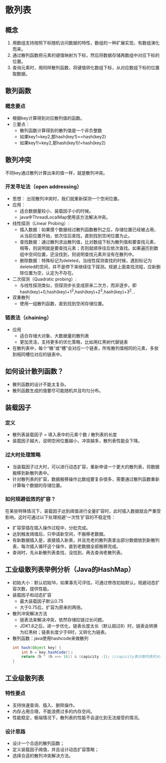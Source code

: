 # 散列表
## 概念
1. 用数组支持按照下标随机访问数据的特性，数组的一种扩展实现，有数组演化而来。
2. 通过散列函数把元素的键值映射为下标，然后将数据存储再数组中对应下标的位置。
3. 查询元素时，用同样散列函数，将键值转化数组下标，从对应数组下标的位置取数据。
## 散列函数
### 概念要点
+ 根据key计算得到对应散列值的函数。
+ 三要点：
    - 散列函数计算得到的散列值是一个非负整数
    - 如果key1=key2,那hash(key1)==hash(key2)
    - 如果key1!=key2,那hash(key1)!=hash(key2)
## 散列冲突
不同key通过散列计算出来的值一样，就是散列冲突。
### 开发寻址法（open addressing）
+ 思想： 出现散列冲突时，我们就重新探测一个空闲位置。
+ 应用： 
    - 适合数据量较小、装载因子小的时候。
    - java中ThreadLocalMap使用该方法解决冲突。
+ 线性探测（Linear Probing）:
    - 插入数据：如果摸个数据经过散列函数散列之后，存储位置已经被占用，从当前位置开始，依次往后查找，直到找到空闲位置为止。
    - 查找数据：通过散列求出散列值，比对数组下标为散列值和要查找元素，相等，则说明就是要查找元素；否则就顺序往后依次查找。如果遍历到数组中空间位置，还没找到，则说明查找元素并没有在散列中。
    - 删除数据：特殊标记为deleted，当线性探测查找的时候，遇到标记为deleted的空间，并不是停下来继续往下探测。规避上面查找流程，应新删除位置为空，认定为不存在。
+ 二次探测（Quadratic probing）:
    - 与线性探测类似，但探测步长变成原来二次方，而非逐步。即hash(key)+0,hash(key)+1<sup>2</sup>,hash(key)+2<sup>2</sup>,hash(key)+3<sup>2</sup>...
+ 双重散列
    - 使用一组散列函数，直到找到空闲存储位置。 
### 链表法（chaining）
+ 应用
    - 适合存储大对象、大数据量的散列表
    - 更加灵活，支持更多的优化策略，比如用红黑树代替链表
+ 在散列表中，每个“桶”或“槽”会对应一个链表，所有散列值相同的元素，多放到相同槽位对应的链表中。

## 如何设计散列函数？
+ 散列函数的设计不能太复杂。
+ 散列函数生成的值要尽可能随机并且均匀分布。
## 装载因子
### 定义
+ 散列表装载因子 = 填入表中的元素个数 / 散列表的长度
+ 装载因子越大，说明空闲位置越小，冲突越多，散列表性能会下降。
### 过大时处理策略
+ 当装载因子过大时，可以进行动态扩容，重新申请一个更大的散列表，将数据搬移到新散列表中。
+ 针对散列表的扩容，数据搬移操作比数组要复杂很多，需要通过散列函数重新计算每个数据的存储位置。
### 如何规避低效的扩容？
在某些特殊情况下，装载因子达到阈值进行全量扩容时，此时插入数据就会严重受影响，这时可通过以下处理规避‘一次性’扩容的不稳定性：
+ 扩容穿插在插入操作过程中，分批完成。
+ 达到触发阈值后，只申请新空间，不搬移老数据。
+ 有新数据插入是，直接插入新表，并且充老的散列表拿出部分数据放到新散列表，每次插入循环这个操作，直到老数据全部搬移完成。
+ 查询时，先从新散列表查找，没找到，再去查询老散列表。

## 工业级散列表举例分析（Java的HashMap）
+ 初始大小：默认初始16，如果事先可评估，可通过修改初始默认，规避动态扩容次数，提供性能。
+ 装载因子和动态扩容
    - 最大装载因子默认0.75
    - 大于0.75后，扩容为原来的两倍。
+ 散列冲突解决方法
    - 链表法来解决冲突，依然存储拉链过长问题。
    - JDK1.8之后，进一步优化，链表长度太长（默认超过8）时，链表会转换为红黑树；链表长度少于8时，又转化为链表。
+ 散列函数：java使用hashcode来做散列
    ```java 
    int hash(Object key) {
        int h = key.hashCode()；
        return (h ^ (h >>> 16)) & (capicity -1); //capicity表示散列表的大小
    }
    ```
## 工业级散列表
### 特性要点
+ 支持快速查询、插入、删除操作。
+ 内存占用合理，不能浪费过多的内存空间。
+ 性能稳定，极端情况下，散列表的性能不会退化到无法接受的情况。
### 设计思路
+ 设计一个合适的散列函数；
+ 定义装载因子阈值，并且设计动态扩容策略；
+ 选择合适的散列冲突解决方法。
